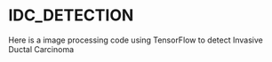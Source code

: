 # IDC_DETECTION
Here is a image processing code using TensorFlow to detect Invasive Ductal Carcinoma
